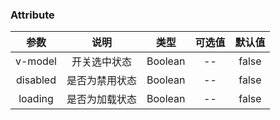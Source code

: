 ### Attribute

|参数| 说明 |  类型  | 可选值 | 默认值 |
| :-------------: |:-------------:| :-----:|:-----:|:-----:|
| v-model | 开关选中状态 |    Boolean | -- | false 
|disabled|是否为禁用状态|Boolean|--|false
| loading      | 是否为加载状态      |  Boolean |--| false
